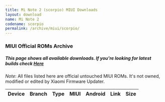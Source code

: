```yaml
---
title: Mi Note 2 (scorpio) MIUI Downloads
layout: download
name: Mi Note 2
codename: scorpio
permalink: /archive/miui/scorpio/
---
```

### MIUI Official ROMs Archive
##### This page shows all available downloads. If you're looking for latest builds check [Here](/miui/scorpio/)
*Note*: All files listed here are official untouched MIUI ROMs. It's not owned, modified or edited by Xiaomi Firmware Updater.


<div class="table-responsive-md" id="table-wrapper">
<table id="firmware" class="compact table table-striped table-hover table-sm">
    <thead class="thead-dark">
        <tr>
            <th>Device</th>
            <th>Branch</th>
            <th>Type</th>
            <th>MIUI</th>
            <th>Android</th>
            <th>Link</th>
            <th>Size</th>
        </tr>
    </thead>
    <script>loadMiuiDownloads('scorpio')</script>
</table>
</div>


